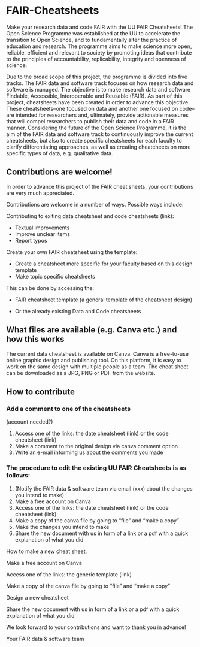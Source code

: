 # FAIR-Cheatsheets
Make your research data and code FAIR with the UU FAIR Cheatsheets!
The Open Science Programme was established at the UU to accelerate the transition to Open Science, and to fundamentally alter the practice of education and research. The programme aims to make science more open, reliable, efficient and relevant to society by promoting ideas that contribute to the principles of accountability, replicability, integrity and openness of science.  

Due to the broad scope of this project, the programme is divided into five tracks. The FAIR data and software track focuses on how research data and software is managed. The objective is to make research data and software Findable, Accessible, Interoperable and Reusable (FAIR). As part of this project, cheatsheets have been created in order to advance this objective. These cheatsheets–one focused on data and another one focused on code–are intended for researchers and, ultimately, provide actionable measures that will compel researchers to publish their data and code in a FAIR manner. Considering the future of the Open Science Programme, it is the aim of the FAIR data and software track to continuously improve the current cheatsheets, but also to create specific cheatsheets for each faculty to clarify differentiating approaches, as well as creating cheatcheets on more specific types of data, e.g. qualitative data. 

 

 

## Contributions are welcome! 

In order to advance this project of the FAIR cheat sheets, your contributions are very much appreciated.  

Contributions are welcome in a number of ways. Possible ways include: 

Contributing to exiting data cheatsheet and code cheatsheets (link): 			 

- Textual improvements  
- Improve unclear items 
- Report typos  

 

Create your own FAIR cheatsheet using the template: 

- Create a cheatsheet more specific for your faculty based on this design template 
- Make topic specific cheatsheets 

 

This can be done by accessing the:  

- FAIR cheatsheet template (a general template of the cheatsheet design) 

- Or the already existing Data and Code cheatsheets  

 

## What files are available (e.g. Canva etc.) and how this works 

The current data cheatsheet is available on Canva. Canva is a free-to-use online graphic design and publishing tool. On this platform, it is easy to work on the same design with multiple people as a team. The cheat sheet can be downloaded as a JPG, PNG or PDF from the website.  

 

## How to contribute 

### Add a comment to one of the cheatsheets 

(account needed?) 
1. Access one of the links: the date cheatsheet (link) or the code cheatsheet (link) 
2. Make a comment to the original design via canva comment option  
3. Write an e-mail informing us about the comments you made  

 

### The procedure to edit the existing UU FAIR Cheatsheets is as follows:  

1. (Notify the FAIR data & software team via email (xxx) about the changes you intend to make) 
2. Make a free account on Canva 
3. Access one of the links: the date cheatsheet (link) or the code cheatsheet (link) 
4. Make a copy of the canva file by going to “file” and “make a copy” 
5. Make the changes you intend to make 
6. Share the new document with us in form of a link or a pdf with a quick explanation of what you did  

 

How to make a new cheat sheet:  

Make a free account on Canva 

Access one of the links: the generic template (link) 

Make a copy of the canva file by going to “file” and “make a copy” 

Design a new cheatsheet  

Share the new document with us in form of a link or a pdf with a quick explanation of what you did 

 

 

We look forward to your contributions and want to thank you in advance!  

 

Your FAIR data & software team  

 
